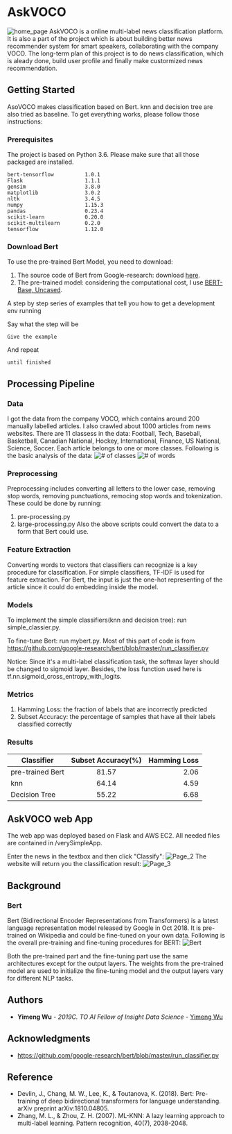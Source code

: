 # AskVOCO 
![home_page](https://github.com/yimeng0701/Voice-recommender-system-for-Smart-Speakers/blob/master/verySimpleApp/home_page.png "Logo Title Text 1")
AskVOCO is a online multi-label news classification platform. It is also a part of the project which is about building better news recommender system for smart speakers, collaborating with the company VOCO. The long-term plan of this project is to do news classification, which is aleady done, build user profile and finally make custormized news recommendation.

## Getting Started

AsoVOCO makes classification based on Bert. knn and decision tree are also tried as baseline. To get everything works, please follow those instructions:

### Prerequisites

The project is based on Python 3.6. Please make sure that all those packaged are installed.

```
bert-tensorflow          1.0.1
Flask                    1.1.1
gensim                   3.8.0
matplotlib               3.0.2
nltk                     3.4.5
numpy                    1.15.3
pandas                   0.23.4
scikit-learn             0.20.0
scikit-multilearn        0.2.0
tensorflow               1.12.0
```

### Download Bert
To use the pre-trained Bert Model, you need to download:
1. The source code of Bert from Google-research: download [here](https://github.com/google-research/bert.git).
2. The pre-trained model: considering the computational cost, I use [BERT-Base, Uncased](https://storage.googleapis.com/bert_models/2018_10_18/uncased_L-12_H-768_A-12.zip).

A step by step series of examples that tell you how to get a development env running

Say what the step will be

```
Give the example
```

And repeat

```
until finished
```

## Processing Pipeline

### Data
I got the data from the company VOCO, which contains around 200 manually labelled articles. I also crawled about 1000 articles from news websites. There are 11 classess in the data: Football, Tech, Baseball, Basketball, Canadian National, Hockey, International, Finance, US National, Science, Soccer. Each article belongs to one or more classes. Following is the basic analysis of the data:
![# of classes](https://github.com/yimeng0701/Voice-recommender-system-for-Smart-Speakers/blob/master/data/EDA/num_classes.png "Logo Title Text 1")
![# of words](https://github.com/yimeng0701/Voice-recommender-system-for-Smart-Speakers/blob/master/data/EDA/hist.png "Logo Title Text 1")

### Preprocessing
Preprocessing includes converting all letters to the lower case, removing stop words, removing punctuations, remocing stop words and tokenization. These could be done by running:
1. pre-processing.py
2. large-processing.py
Also the above scripts could convert the data to a form that Bert could use.
### Feature Extraction
Converting words to vectors that classifiers can recognize is a key procedure for classification. For simple classifiers, TF-IDF is used for feature extraction. For Bert, the input is just the one-hot representing of the article since it could do embedding inside the model.

### Models
To implement the simple classifiers(knn and decision tree): run simple_classier.py.

To fine-tune Bert: run mybert.py. Most of this part of code is from https://github.com/google-research/bert/blob/master/run_classifier.py

Notice: Since it's a multi-label classification task, the softmax layer should be changed to sigmoid layer. Besides, the loss function used here is tf.nn.sigmoid_cross_entropy_with_logits.

### Metrics
1. Hamming Loss:  the fraction of labels that are incorrectly predicted
2. Subset Accuracy: the percentage of samples that have all their labels classified correctly

### Results
| Classifier        | Subset Accuracy(%)           | Hamming Loss  |
| ------------- |:-------------:| -----:|
| pre-trained Bert| 81.57 | 2.06 |
| knn      | 64.14      |  4.59 |
| Decision Tree | 55.22      |    6.68 |


## AskVOCO web App

The web app was deployed based on Flask and AWS EC2. All needed files are contained in /verySimpleApp. 

Enter the news in the textbox and then click "Classify":
![Page_2](https://github.com/yimeng0701/Voice-recommender-system-for-Smart-Speakers/blob/master/verySimpleApp/Page_2.png "Logo Title Text 1")
The website will return you the classification result:
![Page_3](https://github.com/yimeng0701/Voice-recommender-system-for-Smart-Speakers/blob/master/verySimpleApp/Page_3.png "Logo Title Text 1")

## Background
### Bert
Bert (Bidirectional Encoder Representations from Transformers) is a latest language representation model released by Google in Oct 2018. It is pre-trained on Wikipedia and could be fine-tuned on your own data. Following is the overall pre-training and fine-tuning procedures for BERT:
![Bert](https://github.com/yimeng0701/Voice-recommender-system-for-Smart-Speakers/blob/master/models/bert.png "Logo Title Text 1")

Both the pre-trained part and the fine-tuning part use the same architectures except for the output layers. The weights from the pre-trained model are used to initialize the fine-tuning model and the output layers vary for different NLP tasks.

## Authors

* **Yimeng Wu** - *2019C. TO AI Fellow of Insight Data Science* - [Yimeng Wu](https://github.com/yimeng0701/)

## Acknowledgments
* https://github.com/google-research/bert/blob/master/run_classifier.py

## Reference
* Devlin, J., Chang, M. W., Lee, K., & Toutanova, K. (2018). Bert: Pre-training of deep bidirectional transformers for language understanding. arXiv preprint arXiv:1810.04805.
* Zhang, M. L., & Zhou, Z. H. (2007). ML-KNN: A lazy learning approach to multi-label learning. Pattern recognition, 40(7), 2038-2048.
